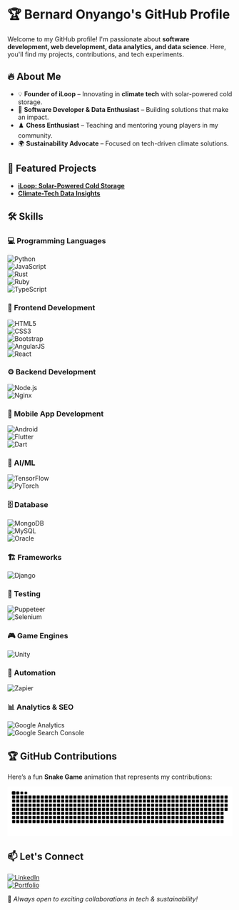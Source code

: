 # 🏆 Bernard Onyango's GitHub Profile

Welcome to my GitHub profile! I'm passionate about **software development, web development, data analytics, and data science**. Here, you'll find my projects, contributions, and tech experiments.  

## 🔥 About Me  
- 💡 **Founder of iLoop** – Innovating in **climate tech** with solar-powered cold storage.  
- 🎯 **Software Developer & Data Enthusiast** – Building solutions that make an impact.  
- ♟️ **Chess Enthusiast** – Teaching and mentoring young players in my community.  
- 🌍 **Sustainability Advocate** – Focused on tech-driven climate solutions.

## 🚀 Featured Projects
- **[iLoop: Solar-Powered Cold Storage](https://iloop-ke.com/)**  
- **[Climate-Tech Data Insights](https://github.com/bernard-onyango/climate-tech-analytics)**

  
## 🛠 Skills  

### 💻 Programming Languages  
![Python](https://img.shields.io/badge/Python-3776AB?style=for-the-badge&logo=python&logoColor=white)  
![JavaScript](https://img.shields.io/badge/JavaScript-F7DF1E?style=for-the-badge&logo=javascript&logoColor=black)  
![Rust](https://img.shields.io/badge/Rust-000000?style=for-the-badge&logo=rust&logoColor=white)  
![Ruby](https://img.shields.io/badge/Ruby-CC342D?style=for-the-badge&logo=ruby&logoColor=white)  
![TypeScript](https://img.shields.io/badge/TypeScript-007ACC?style=for-the-badge&logo=typescript&logoColor=white)  

### 🎨 Frontend Development  
![HTML5](https://img.shields.io/badge/HTML5-E34F26?style=for-the-badge&logo=html5&logoColor=white)  
![CSS3](https://img.shields.io/badge/CSS3-1572B6?style=for-the-badge&logo=css3&logoColor=white)  
![Bootstrap](https://img.shields.io/badge/Bootstrap-7952B3?style=for-the-badge&logo=bootstrap&logoColor=white)  
![AngularJS](https://img.shields.io/badge/AngularJS-E23237?style=for-the-badge&logo=angularjs&logoColor=white)  
![React](https://img.shields.io/badge/React-20232A?style=for-the-badge&logo=react&logoColor=61DAFB)  

### ⚙️ Backend Development  
![Node.js](https://img.shields.io/badge/Node.js-339933?style=for-the-badge&logo=node.js&logoColor=white)  
![Nginx](https://img.shields.io/badge/Nginx-269539?style=for-the-badge&logo=nginx&logoColor=white)  

### 📱 Mobile App Development  
![Android](https://img.shields.io/badge/Android-3DDC84?style=for-the-badge&logo=android&logoColor=white)  
![Flutter](https://img.shields.io/badge/Flutter-02569B?style=for-the-badge&logo=flutter&logoColor=white)  
![Dart](https://img.shields.io/badge/Dart-0175C2?style=for-the-badge&logo=dart&logoColor=white)  

### 🤖 AI/ML  
![TensorFlow](https://img.shields.io/badge/TensorFlow-FF6F00?style=for-the-badge&logo=tensorflow&logoColor=white)  
![PyTorch](https://img.shields.io/badge/PyTorch-EE4C2C?style=for-the-badge&logo=pytorch&logoColor=white)  

### 🗄️ Database  
![MongoDB](https://img.shields.io/badge/MongoDB-4EA94B?style=for-the-badge&logo=mongodb&logoColor=white)  
![MySQL](https://img.shields.io/badge/MySQL-4479A1?style=for-the-badge&logo=mysql&logoColor=white)  
![Oracle](https://img.shields.io/badge/Oracle-F80000?style=for-the-badge&logo=oracle&logoColor=white)  

### 🏗️ Frameworks  
![Django](https://img.shields.io/badge/Django-092E20?style=for-the-badge&logo=django&logoColor=white)  

### 🧪 Testing  
![Puppeteer](https://img.shields.io/badge/Puppeteer-40B5A4?style=for-the-badge&logo=puppeteer&logoColor=white)  
![Selenium](https://img.shields.io/badge/Selenium-43B02A?style=for-the-badge&logo=selenium&logoColor=white)  

### 🎮 Game Engines  
![Unity](https://img.shields.io/badge/Unity-100000?style=for-the-badge&logo=unity&logoColor=white)  

### 🔄 Automation  
![Zapier](https://img.shields.io/badge/Zapier-FF4A00?style=for-the-badge&logo=zapier&logoColor=white)  

### 📊 Analytics & SEO  
![Google Analytics](https://img.shields.io/badge/Google_Analytics-E37400?style=for-the-badge&logo=google-analytics&logoColor=white)  
![Google Search Console](https://img.shields.io/badge/Google_Search_Console-4285F4?style=for-the-badge&logo=google-search-console&logoColor=white)  


## 🏆 GitHub Contributions  
Here’s a fun **Snake Game** animation that represents my contributions:  

![Snake Game](https://github.com/bernard-onyango/bernard-onyango/blob/output/github-contribution-grid-snake.svg)

## 📫 Let's Connect  
[![LinkedIn](https://img.shields.io/badge/LinkedIn-0077B5?style=for-the-badge&logo=linkedin&logoColor=white)](https://www.linkedin.com/in/bernard-onyango-14591b1a1/)  
[![Portfolio](https://img.shields.io/badge/Portfolio-FF5722?style=for-the-badge&logo=Google-Chrome&logoColor=white)](https://bernard-onyango.github.io) 

🚀 *Always open to exciting collaborations in tech & sustainability!*  
